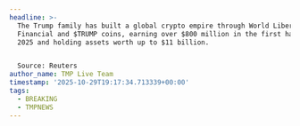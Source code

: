 ```yaml
---
headline: >-
  The Trump family has built a global crypto empire through World Liberty
  Financial and $TRUMP coins, earning over $800 million in the first half of
  2025 and holding assets worth up to $11 billion.


  Source: Reuters
author_name: TMP Live Team
timestamp: '2025-10-29T19:17:34.713339+00:00'
tags:
  - BREAKING
  - TMPNEWS
---
```


